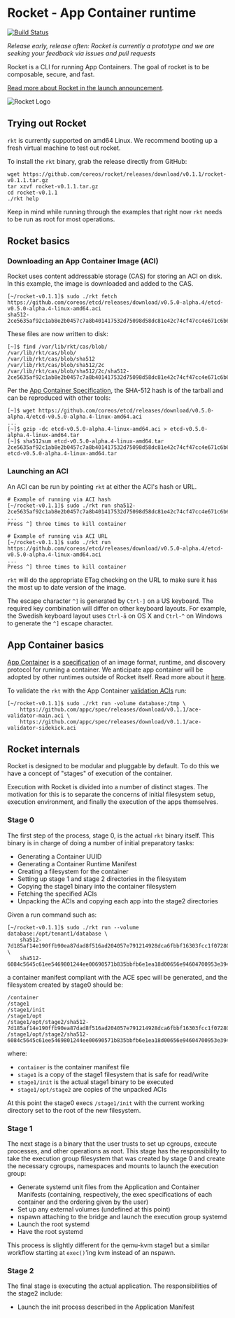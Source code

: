 # Rocket - App Container runtime

[![Build Status](https://travis-ci.org/coreos/rocket.png?branch=master)](https://travis-ci.org/coreos/rocket)

_Release early, release often: Rocket is currently a prototype and we are seeking your feedback via issues and pull requests_

Rocket is a CLI for running App Containers. The goal of rocket is to be composable, secure, and fast.

[Read more about Rocket in the launch announcement](https://coreos.com/blog/rocket).

![Rocket Logo](logos/rocket-horizontal-color.png)

## Trying out Rocket

`rkt` is currently supported on amd64 Linux. We recommend booting up a fresh virtual machine to test out rocket.

To install the `rkt` binary, grab the release directly from GitHub:

```
wget https://github.com/coreos/rocket/releases/download/v0.1.1/rocket-v0.1.1.tar.gz
tar xzvf rocket-v0.1.1.tar.gz
cd rocket-v0.1.1
./rkt help
```

Keep in mind while running through the examples that right now `rkt` needs to be run as root for most operations.

## Rocket basics

### Downloading an App Container Image (ACI)

Rocket uses content addressable storage (CAS) for storing an ACI on disk. In this example, the image is downloaded and added to the CAS.

```
[~/rocket-v0.1.1]$ sudo ./rkt fetch https://github.com/coreos/etcd/releases/download/v0.5.0-alpha.4/etcd-v0.5.0-alpha.4-linux-amd64.aci
sha512-2ce5635af92c1ab8e2b0457c7a8b401417532d75098d58dc81e42c74cf47cc4e671c6b63058576ad0859f80adafeeca56dec0a980179a45c3b5d063a91a9101a
```

These files are now written to disk:

```
[~]$ find /var/lib/rkt/cas/blob/
/var/lib/rkt/cas/blob/
/var/lib/rkt/cas/blob/sha512
/var/lib/rkt/cas/blob/sha512/2c
/var/lib/rkt/cas/blob/sha512/2c/sha512-2ce5635af92c1ab8e2b0457c7a8b401417532d75098d58dc81e42c74cf47cc4e671c6b63058576ad0859f80adafeeca56dec0a980179a45c3b5d063a91a9101a
```

Per the [App Container Specification](https://github.com/appc/spec/blob/master/SPEC.md#image-archives), the SHA-512 hash is of the tarball and can be reproduced with other tools:

```
[~]$ wget https://github.com/coreos/etcd/releases/download/v0.5.0-alpha.4/etcd-v0.5.0-alpha.4-linux-amd64.aci
...
[~]$ gzip -dc etcd-v0.5.0-alpha.4-linux-amd64.aci > etcd-v0.5.0-alpha.4-linux-amd64.tar
[~]$ sha512sum etcd-v0.5.0-alpha.4-linux-amd64.tar
2ce5635af92c1ab8e2b0457c7a8b401417532d75098d58dc81e42c74cf47cc4e671c6b63058576ad0859f80adafeeca56dec0a980179a45c3b5d063a91a9101a  etcd-v0.5.0-alpha.4-linux-amd64.tar
```

### Launching an ACI

An ACI can be run by pointing `rkt` at either the ACI's hash or URL.

```
# Example of running via ACI hash
[~/rocket-v0.1.1]$ sudo ./rkt run sha512-2ce5635af92c1ab8e2b0457c7a8b401417532d75098d58dc81e42c74cf47cc4e671c6b63058576ad0859f80adafeeca56dec0a980179a45c3b5d063a91a9101a
...
Press ^] three times to kill container
```

```
# Example of running via ACI URL
[~/rocket-v0.1.1]$ sudo ./rkt run https://github.com/coreos/etcd/releases/download/v0.5.0-alpha.4/etcd-v0.5.0-alpha.4-linux-amd64.aci
...
Press ^] three times to kill container
```

`rkt` will do the appropriate ETag checking on the URL to make sure it has the most up to date version of the image.

The escape character ```^]``` is generated by ```Ctrl-]``` on a US keyboard. The required key combination will differ on other keyboard layouts. For example, the Swedish keyboard layout uses ```Ctrl-å``` on OS X and ```Ctrl-^``` on Windows to generate the ```^]``` escape character.

## App Container basics

[App Container][appc-repo] is a [specification][appc-spec] of an image format, runtime, and discovery protocol for running a container. We anticipate app container will be adopted by other runtimes outside of Rocket itself. Read more about it [here][appc-repo].

To validate the `rkt` with the App Container [validation ACIs][appc-readme] run:

```
[~/rocket-v0.1.1]$ sudo ./rkt run -volume database:/tmp \
	https://github.com/appc/spec/releases/download/v0.1.1/ace-validator-main.aci \
	https://github.com/appc/spec/releases/download/v0.1.1/ace-validator-sidekick.aci
```

[appc-repo]: https://github.com/appc/spec/
[appc-spec]: https://github.com/appc/spec/blob/master/SPEC.md
[appc-readme]: https://github.com/appc/spec/blob/master/README.md

## Rocket internals

Rocket is designed to be modular and pluggable by default. To do this we have a concept of "stages" of execution of the container.

Execution with Rocket is divided into a number of distinct stages. The motivation for this is to separate the concerns of initial filesystem setup, execution environment, and finally the execution of the apps themselves.

### Stage 0

The first step of the process, stage 0, is the actual `rkt` binary itself. This binary is in charge of doing a number of initial preparatory tasks:
- Generating a Container UUID
- Generating a Container Runtime Manifest
- Creating a filesystem for the container
- Setting up stage 1 and stage 2 directories in the filesystem
- Copying the stage1 binary into the container filesystem
- Fetching the specified ACIs
- Unpacking the ACIs and copying each app into the stage2 directories

Given a run command such as:

```
[~/rocket-v0.1.1]$ sudo ./rkt run --volume database:/opt/tenant1/database \
	sha512-7d185af14e190ffb90ea87dad8f516ad204057e791214928dca6fbbf16303fcc1f07280defb442a67f9f109a3f770de79388797c8a74280873434b033db42582 \
	sha512-6084c5645c61ee5469801244ee00690571b835bbfb6e1ea18d00656e94604700953e394afc017b5eff45ea275a79249282e8cc80fa979378a332675a970fbac2
```

a container manifest compliant with the ACE spec will be generated, and the filesystem created by stage0 should be:

```
/container
/stage1
/stage1/init
/stage1/opt
/stage1/opt/stage2/sha512-7d185af14e190ffb90ea87dad8f516ad204057e791214928dca6fbbf16303fcc1f07280defb442a67f9f109a3f770de79388797c8a74280873434b033db42582
/stage1/opt/stage2/sha512-6084c5645c61ee5469801244ee00690571b835bbfb6e1ea18d00656e94604700953e394afc017b5eff45ea275a79249282e8cc80fa979378a332675a970fbac2
```

where:
- `container` is the container manifest file
- `stage1` is a copy of the stage1 filesystem that is safe for read/write
- `stage1/init` is the actual stage1 binary to be executed
- `stage1/opt/stage2` are copies of the unpacked ACIs

At this point the stage0 execs `/stage1/init` with the current working directory set to the root of the new filesystem.

### Stage 1

The next stage is a binary that the user trusts to set up cgroups, execute processes, and other operations as root. This stage has the responsibility to take the execution group filesystem that was created by stage 0 and create the necessary cgroups, namespaces and mounts to launch the execution group:

- Generate systemd unit files from the Application and Container Manifests (containing, respectively, the exec specifications of each container and the ordering given by the user)
- Set up any external volumes (undefined at this point)
- nspawn attaching to the bridge and launch the execution group systemd
- Launch the root systemd
- Have the root systemd

This process is slightly different for the qemu-kvm stage1 but a similar workflow starting at `exec()`'ing kvm instead of an nspawn.

### Stage 2

The final stage is executing the actual application. The responsibilities of the stage2 include:

- Launch the init process described in the Application Manifest
